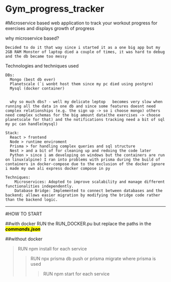 # Gym_progress_tracker

#Microservice based web application to track your workout progress for exercises and displays growth of progress

why microservice based?

    Decided to do it that way since i started it as a one big app but my 2GB RAM Monster of laptop died a couple of times, it was hard to debug and the db became too messy

Technologies and techniques used

    DBs:
      Mongo (best db ever)
      Planetscale (`i wonbt host them since my pc died using postgre)
      Mysql (docker container)


      why so much dbs? - well my delicate leptop   becomes very slow when running all the data in one db and since some features doesnt need complex relationships (e.g. the sign up -> so i choose mongo) others need complex schemas for the big amount data(the exercises -> choose planetscale for that) and the notifications tracking need a bit of sql  my pc can handle(mysql)

    Stack:
      React > frontend
      Node > runtime enviroment
      Prisma > for handling complex queries and sql structure
      Nest > and a bit of for cleaning up and redoing the code later
      Python > since i am developing on windows but the containers are run on linux(alpine) I ran into problems with prisma during the build of containers in docker-compose due to the exclusion of the docker ignore i made my own ali express docker compose in py

    Techniques:
        Microservices: Adopted to improve scalability and manage different functionalities independently.
        Database Bridge: Implemented to connect between databases and the backend; allows easier migration by modifying the bridge code rather than the backend logic.

---

#HOW TO START

##with docker
RUN the RUN_DOCKER.pu but replace the paths in the <mark>**_commands.json_**</mark>

##without docker

> RUN npm install for each service
>
> > RUN npx prisma db push or prisma migrate where prisma is used
> >
> > > RUN npm start for each service
